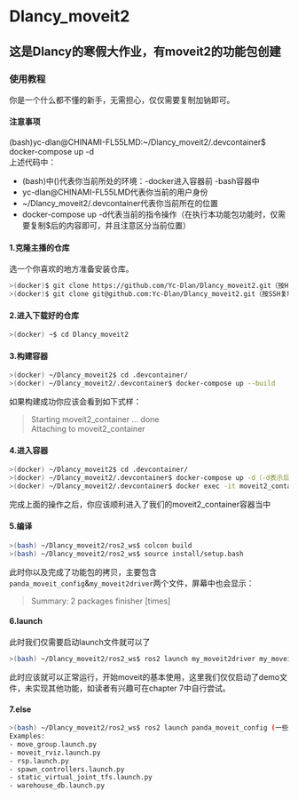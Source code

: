 # Dlancy_moveit2
## 这是Dlancy的寒假大作业，有moveit2的功能包创建
### 使用教程
你是一个什么都不懂的新手，无需担心，仅仅需要复制加钠即可。
#### 注意事项
(bash)yc-dlan@CHINAMI-FL55LMD:~/Dlancy_moveit2/.devcontainer$ docker-compose up -d  
上述代码中： 
- (bash)中()代表你当前所处的环境：-docker进入容器前 -bash容器中
- yc-dlan@CHINAMI-FL55LMD代表你当前的用户身份
- ~/Dlancy_moveit2/.devcontainer代表你当前所在的位置
- docker-compose up -d代表当前的指令操作（在执行本功能包功能时，仅需要复制$后的内容即可，并且注意区分当前位置）
#### 1.克隆主播的仓库
选一个你喜欢的地方准备安装仓库。
```bash
>(docker)$ git clone https://github.com/Yc-Dlan/Dlancy_moveit2.git（按HTTP复制）   
>(docker)$ git clone git@github.com:Yc-Dlan/Dlancy_moveit2.git（按SSH复制，如果没有配置过SSH密钥则用上面那种）   
```
#### 2.进入下载好的仓库
```bash
>(docker) ~$ cd Dlancy_moveit2
```
#### 3.构建容器
```bash
>(docker) ~/Dlancy_moveit2$ cd .devcontainer/
>(docker) ~/Dlancy_moveit2/.devcontainer$ docker-compose up --build
```
如果构建成功你应该会看到如下式样：  
> Starting moveit2_container ... done   
> Attaching to moveit2_container
#### 4.进入容器
```bash
>(docker) ~/Dlancy_moveit2$ cd .devcontainer/
>(docker) ~/Dlancy_moveit2/.devcontainer$ docker-compose up -d（-d表示后台运行）
>(docker) ~/Dlancy_moveit2/.devcontainer$ docker exec -it moveit2_container bash
```
完成上面的操作之后，你应该顺利进入了我们的moveit2_container容器当中
#### 5.编译
```bash
>(bash) ~/Dlancy_moveit2/ros2_ws$ colcon build
>(bash) ~/Dlancy_moveit2/ros2_ws$ source install/setup.bash
```
此时你以及完成了功能包的拷贝，主要包含`panda_moveit_config`&`my_moveit2driver`两个文件，屏幕中也会显示：  
> Summary: 2 packages finisher [times]
#### 6.launch
此时我们仅需要启动launch文件就可以了
```bash
>(bash) ~/Dlancy_moveit2/ros2_ws$ ros2 launch my_moveit2driver my_moveit2driver.launch.py
```
此时应该就可以正常运行，开始moveit的基本使用，这里我们仅仅启动了demo文件，未实现其他功能，如读者有兴趣可在chapter 7中自行尝试。
#### 7.else
```bash
>(bash) ~/Dlancy_moveit2/ros2_ws$ ros2 launch panda_moveit_config (一些基本的功能包)
Examples:
- move_group.launch.py
- moveit_rviz.launch.py
- rsp.launch.py
- spawn_controllers.launch.py
- static_virtual_joint_tfs.launch.py
- warehouse_db.launch.py
```